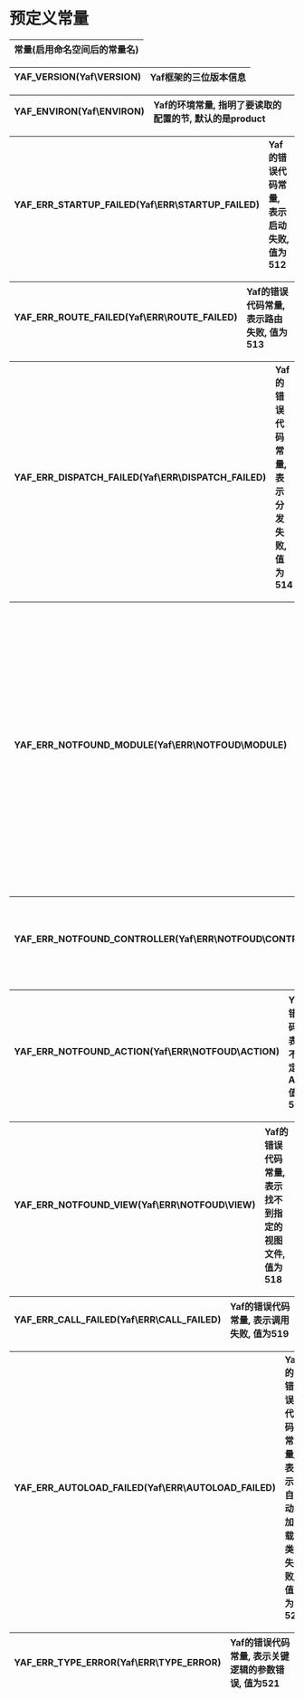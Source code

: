 # 预定义常量

| 常量\(启用命名空间后的常量名\) |
| :--- |


| YAF\_VERSION\(Yaf\VERSION\) | Yaf框架的三位版本信息 |
| :--- | :--- |


| YAF\_ENVIRON\(Yaf\ENVIRON\) | Yaf的环境常量, 指明了要读取的配置的节, 默认的是product |
| :--- | :--- |


| YAF\_ERR\_STARTUP\_FAILED\(Yaf\ERR\STARTUP\_FAILED\) | Yaf的错误代码常量, 表示启动失败, 值为512 |
| :--- | :--- |


| YAF\_ERR\_ROUTE\_FAILED\(Yaf\ERR\ROUTE\_FAILED\) | Yaf的错误代码常量, 表示路由失败, 值为513 |
| :--- | :--- |


| YAF\_ERR\_DISPATCH\_FAILED\(Yaf\ERR\DISPATCH\_FAILED\) | Yaf的错误代码常量, 表示分发失败, 值为514 |
| :--- | :--- |


| YAF\_ERR\_NOTFOUND\_MODULE\(Yaf\ERR\NOTFOUD\MODULE\) | Yaf的错误代码常量, 表示找不到指定的模块, 值为515 |
| :--- | :--- |


| YAF\_ERR\_NOTFOUND\_CONTROLLER\(Yaf\ERR\NOTFOUD\CONTROLLER\) | Yaf的错误代码常量, 表示找不到指定的Controller, 值为516 |
| :--- | :--- |


| YAF\_ERR\_NOTFOUND\_ACTION\(Yaf\ERR\NOTFOUD\ACTION\) | Yaf的错误代码常量, 表示找不到指定的Action, 值为517 |
| :--- | :--- |


| YAF\_ERR\_NOTFOUND\_VIEW\(Yaf\ERR\NOTFOUD\VIEW\) | Yaf的错误代码常量, 表示找不到指定的视图文件, 值为518 |
| :--- | :--- |


| YAF\_ERR\_CALL\_FAILED\(Yaf\ERR\CALL\_FAILED\) | Yaf的错误代码常量, 表示调用失败, 值为519 |
| :--- | :--- |


| YAF\_ERR\_AUTOLOAD\_FAILED\(Yaf\ERR\AUTOLOAD\_FAILED\) | Yaf的错误代码常量, 表示自动加载类失败, 值为520 |
| :--- | :--- |


| YAF\_ERR\_TYPE\_ERROR\(Yaf\ERR\TYPE\_ERROR\) | Yaf的错误代码常量, 表示关键逻辑的参数错误, 值为521 |
| :--- | :--- |




